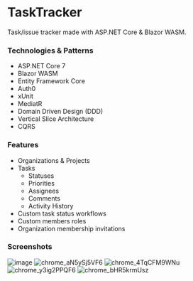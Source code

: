 # TaskTracker
Task/issue tracker made with ASP.NET Core & Blazor WASM.
### Technologies & Patterns
* ASP.NET Core 7
* Blazor WASM
* Entity Framework Core
* Auth0
* xUnit
* MediatR
* Domain Driven Design (DDD)
* Vertical Slice Architecture
* CQRS
### Features
* Organizations & Projects
* Tasks
  * Statuses
  * Priorities
  * Assignees
  * Comments
  * Activity History
* Custom task status workflows
* Custom members roles
* Organization membership invitations
### Screenshots
![image](https://github.com/IgorKordiukiewicz/TaskTracker/assets/25117425/98db5d40-e3c7-4ce6-b524-64beb2b07748)
![chrome_aN5ySj5VF6](https://github.com/IgorKordiukiewicz/TaskTracker/assets/25117425/1a13be25-357b-463c-9459-487b4f4409fc)
![chrome_4TqCFM9WNu](https://github.com/IgorKordiukiewicz/TaskTracker/assets/25117425/f091da6f-5372-4e54-b8d1-e70b6399129d)
![chrome_y3ig2PPQF6](https://github.com/IgorKordiukiewicz/TaskTracker/assets/25117425/bc4e0a9c-a283-4f64-96dd-d94a2b013e88)
![chrome_bHR5krmUsz](https://github.com/IgorKordiukiewicz/SpaceHub/assets/25117425/8f39e6e7-4ad5-4f66-9321-51b2a2e7926e)

